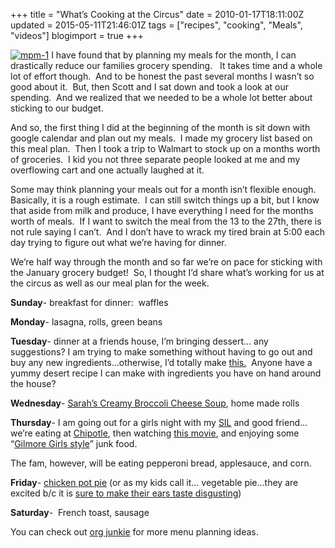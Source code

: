 +++
title = "What’s Cooking at the Circus"
date = 2010-01-17T18:11:00Z
updated = 2015-05-11T21:46:01Z
tags = ["recipes", "cooking", "Meals", "videos"]
blogimport = true 
+++

[![mpm-1](https://latc.s3.amazonaws.com/wp-content/uploads/2010/01/mpm1.jpg "mpm-1")](https://latc.s3.amazonaws.com/wp-content/uploads/2010/01/mpm1.jpg) I have found that by planning my meals for the month, I can drastically reduce our families grocery spending.&#160;&#160; It takes time and a whole lot of effort though.&#160; And to be honest the past several months I wasn’t so good about it.&#160; But, then Scott and I sat down and took a look at our spending.&#160; And we realized that we needed to be a whole lot better about sticking to our budget.&#160; 

And so, the first thing I did at the beginning of the month is sit down with google calendar and plan out my meals.&#160; I made my grocery list based on this meal plan.&#160; Then I took a trip to Walmart to stock up on a months worth of groceries.&#160; I kid you not three separate people looked at me and my overflowing cart and one actually laughed at it.&#160; 

Some may think planning your meals out for a month isn’t flexible enough.&#160; Basically, it is a rough estimate.&#160; I can still switch things up a bit, but I know that aside from milk and produce, I have everything I need for the months worth of meals.&#160; If I want to switch the meal from the 13 to the 27th, there is not rule saying I can’t.&#160; And I don’t have to wrack my tired brain at 5:00 each day trying to figure out what we’re having for dinner. 

We’re half way through the month and so far we’re on pace for sticking with the January grocery budget!&#160; So, I thought I’d share what’s working for us at the circus as well as our meal plan for the week.&#160; 

**Sunday**- breakfast for dinner:&#160; waffles

**Monday**- lasagna, rolls, green beans

**Tuesday**- dinner at a friends house, I’m bringing dessert… any suggestions? I am trying to make something without having to go out and buy any new ingredients…otherwise, I’d totally make [this.](http://grshortstop.blogspot.com/2010/01/pretzel-ice-cream-pie.html)&#160; Anyone have a yummy desert recipe I can make with ingredients you have on hand around the house? 

**Wednesday**- [Sarah’s Creamy Broccoli Cheese Soup](http://grshortstop.blogspot.com/2009/10/creamy-broccoli-cheese-soup.html), home made rolls

**Thursday**- I am going out for a girls night with my [SIL](http://anotherstelladay.blogspot.com/) and good friend… we’re eating at [Chipotle](http://www.chipotle.com), then watching [this movie](http://www.imdb.com/title/tt1142433/synopsis), and enjoying some “[Gilmore Girls style](http://www2.warnerbros.com/gilmoregirls/)” junk food.&#160; 

The fam, however, will be eating pepperoni bread, applesauce, and corn.

**Friday**- [chicken pot pie](http://allrecipes.com/recipe/chicken-pot-pie-iv/detail.aspxhttp://allrecipes.com/recipe/chicken-pot-pie-iv/detail.aspx) (or as my kids call it… vegetable pie…they are excited b/c it is [sure to make their ears taste disgusting](http://lifeatthecircus.com/2009/12/02/where-is-he-going-with-this/))

**Saturday**-&#160; French toast, sausage

You can check out [org junkie](http://orgjunkie.com/) for more menu planning ideas. 
